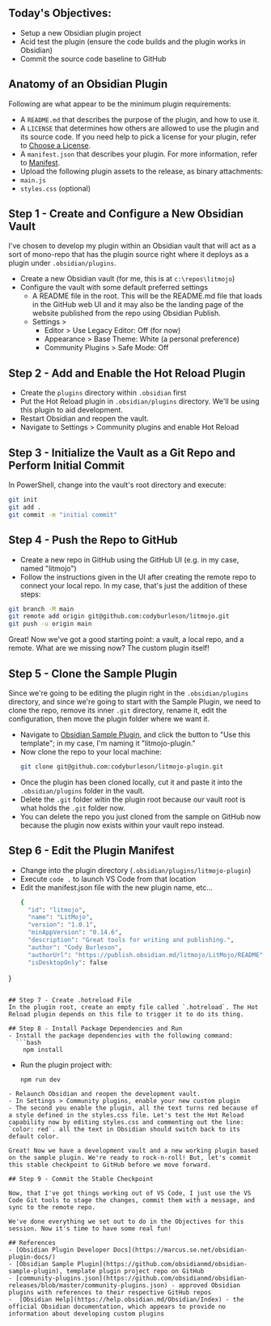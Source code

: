 ## Today's Objectives:
- Setup a new Obsidian plugin project
- Acid test the plugin (ensure the code builds and the plugin works in Obsidian)
- Commit the source code baseline to GitHub

## Anatomy of an Obsidian Plugin
Following are what appear to be the minimum plugin requirements:

-   A `README.md` that describes the purpose of the plugin, and how to use it.
-   A `LICENSE` that determines how others are allowed to use the plugin and its source code. If you need help to pick a license for your plugin, refer to [Choose a License](https://choosealicense.com/).
-   A `manifest.json` that describes your plugin. For more information, refer to [Manifest](https://marcus.se.net/obsidian-plugin-docs/manifest).
-   Upload the following plugin assets to the release, as binary attachments:
-   `main.js`
-   `styles.css` (optional)

## Step 1 - Create and Configure a New Obsidian Vault
I've chosen to develop my plugin within an Obsidian vault that will act as a sort of mono-repo that has the plugin source right where it deploys as a plugin under `.obsidian/plugins`.

- Create a new Obsidian vault (for me, this is at `c:\repos\litmojo`)
- Configure the vault with some default preferred settings
	- A README file in the root. This will be the README.md file that loads in the GitHub web UI and it may also be the landing page of the website published from the repo using Obsidian Publish.
	- Settings > 
		- Editor > Use Legacy Editor: Off (for now)
		- Appearance > Base Theme: White (a personal preference)
		- Community Plugins > Safe Mode: Off

## Step 2 - Add and Enable the Hot Reload Plugin
- Create the `plugins` directory within `.obsidian` first 
- Put the Hot Reload plugin in `.obsidian/plugins` directory. We'll be using this plugin to aid development.
- Restart Obsidian and reopen the vault.
- Navigate to Settings > Community plugins and enable Hot Reload

## Step 3 - Initialize the Vault as a Git Repo and Perform Initial Commit

In PowerShell, change into the vault's root directory and execute:

```bash
git init
git add .
git commit -m "initial commit"
```

## Step 4 - Push the Repo to GitHub
- Create a new repo in GitHub using the GitHub UI (e.g. in my case, named "litmojo")
- Follow the instructions given in the UI after creating the remote repo to connect your local repo. In my case, that's just the addition of these steps:

```bash
git branch -M main
git remote add origin git@github.com:codyburleson/litmojo.git
git push -u origin main
```

Great! Now we've got a good starting point: a vault, a local repo, and a remote. What are we missing now? The custom plugin itself!

## Step 5 - Clone the Sample Plugin

Since we're going to be editing the plugin right in the `.obsidian/plugins` directory, and since we're going to start with the Sample Plugin, we need to clone the repo, remove its inner `.git` directory, rename it, edit the configuration, then move the plugin folder where we want it.

- Navigate to [Obsidian Sample Plugin](https://github.com/obsidianmd/obsidian-sample-plugin), and click the button to "Use this template"; in my case, I'm naming it "litmojo-plugin."
- Now clone the repo to your local machine:
  ```bash
  git clone git@github.com:codyburleson/litmojo-plugin.git
  ```
- Once the plugin has been cloned locally, cut it and paste it into the `.obsidian/plugins` folder in the vault.
- Delete the `.git` folder witin the plugin root because our vault root is what holds the `.git` folder now.
- You can delete the repo you just cloned from the sample on GitHub now because the plugin now exists within your vault repo instead.

## Step 6 - Edit the Plugin Manifest
- Change into the plugin directory (`.obsidian/plugins/litmojo-plugin`)
- Execute `code .` to launch VS Code from that location
- Edit the manifest.json file with the new plugin name, etc...
  ```bash
  {
	"id": "litmojo",
	"name": "LitMojo",
	"version": "1.0.1",
	"minAppVersion": "0.14.6",
	"description": "Great tools for writing and publishing.",
	"author": "Cody Burleson",
	"authorUrl": "https://publish.obsidian.md/litmojo/LitMojo/README",
	"isDesktopOnly": false
}
```

## Step 7 - Create .hotreload File
In the plugin root, create an empty file called `.hotreload`. The Hot Reload plugin depends on this file to trigger it to do its thing.

## Step 8 - Install Package Dependencies and Run
- Install the package dependencies with the following command:
  ```bash
	npm install
  ```
  - Run the plugin project with:
    ```bash
    npm run dev
```
- Relaunch Obsidian and reopen the development vault.
- In Settings > Community plugins, enable your new custom plugin
- The second you enable the plugin, all the text turns red because of a style defined in the styles.css file. Let's test the Hot Reload capability now by editing styles.css and commenting out the line: `color: red`. all the text in Obsidian should switch back to its default color.

Great! Now we have a development vault and a new working plugin based on the sample plugin. We're ready to rock-n-roll! But, let's commit this stable checkpoint to GitHub before we move forward.

## Step 9 - Commit the Stable Checkpoint

Now, that I've got things working out of VS Code, I just use the VS Code Git tools to stage the changes, commit them with a message, and sync to the remote repo.

We've done everything we set out to do in the Objectives for this session. Now it's time to have some real fun!

## References
- [Obsidian Plugin Developer Docs](https://marcus.se.net/obsidian-plugin-docs/)
- [Obsidian Sample Plugin](https://github.com/obsidianmd/obsidian-sample-plugin), template plugin project repo on GitHub
- [community-plugins.json](https://github.com/obsidianmd/obsidian-releases/blob/master/community-plugins.json) - approved Obsidian plugins with references to their respective GitHub repos
-  [Obsidian Help](https://help.obsidian.md/Obsidian/Index) - the official Obsidian documentation, which appears to provide no information about developing custom plugins




